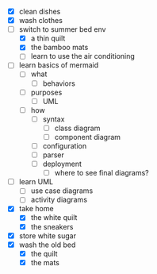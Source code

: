 - [x] clean dishes
- [x] wash clothes
- [ ] switch to summer bed env
  - [x] a thin quilt
  - [x] the bamboo mats
  - [ ] learn to use the air conditioning
- [ ] learn basics of mermaid
  - [ ] what
    - [ ] behaviors
  - [ ] purposes
    - [ ] UML
  - [ ] how
    - [ ] syntax
	  - [ ] class diagram
	  - [ ] component diagram 
    - [ ] configuration
    - [ ] parser
    - [ ] deployment
	  - [ ] where to see final diagrams?    
- [ ] learn UML
  - [ ] use case diagrams
  - [ ] activity diagrams
- [x] take home
  - [x] the white quilt
  - [x] the sneakers
- [x] store white sugar 
- [x] wash the old bed
  - [x] the quilt
  - [x] the mats 
 
<!--stackedit_data:
eyJoaXN0b3J5IjpbMTEwNDAzNDYwNSwtMTkyNjE4Mzg0NiwxOT
QyNTQ2NTg1XX0=
-->